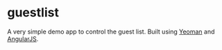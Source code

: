 # guestlist
A very simple demo app to control the guest list.
Built using [Yeoman](http://yeoman.io) and [AngularJS](http://angularjs.org/).
